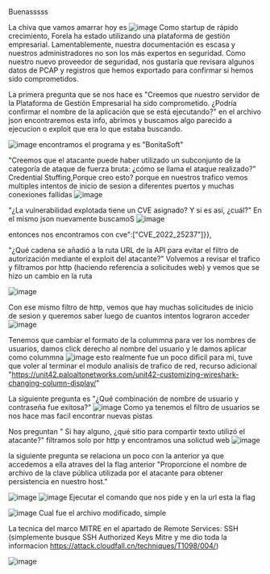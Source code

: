Buenasssss

La chiva que vamos amarrar hoy es 
![image](https://github.com/user-attachments/assets/bfe8c140-cbec-41ee-ae57-b09ebc7fe531)
Como startup de rápido crecimiento, Forela ha estado utilizando una plataforma de gestión empresarial. Lamentablemente, nuestra documentación es escasa y nuestros administradores no son los más expertos en seguridad. Como nuestro nuevo proveedor de seguridad, nos gustaría que revisara algunos datos de PCAP y registros que hemos exportado para confirmar si hemos sido comprometidos.

La primera pregunta que se nos hace es "Creemos que nuestro servidor de la Plataforma de Gestión Empresarial ha sido comprometido. ¿Podría confirmar el nombre de la aplicación que se está ejecutando?" en el archivo json encontraremos esta info, abrimos y buscamos algo parecido a ejecucion o exploit que era lo que estaba buscando.

![image](https://github.com/user-attachments/assets/611b2636-9657-4cfa-ad34-6a4d99da070d)
encontramos el programa y es "BonitaSoft"

"Creemos que el atacante puede haber utilizado un subconjunto de la categoría de ataque de fuerza bruta: ¿cómo se llama el ataque realizado?" Credential Stuffing,Porque creo esto? porque en nuestros trafico vemos multiples intentos de inicio de sesion a diferentes puertos y muchas conexiones fallidas
![image](https://github.com/user-attachments/assets/b68aef03-ce0d-4a98-a198-9b1e0fc8f469)

"¿La vulnerabilidad explotada tiene un CVE asignado? Y si es así, ¿cuál?" En el mismo json nuevamente buscamoS
![image](https://github.com/user-attachments/assets/e6076f4f-092e-46d0-8114-4cf65944c580)

entonces nos encontramos con cve":["CVE_2022_25237"]}},

"¿Qué cadena se añadió a la ruta URL de la API para evitar el filtro de autorización mediante el exploit del atacante?" Volvemos a revisar el trafico y filtramos por http (haciendo referencia a solicitudes web) y vemos que se hizo un cambio en la ruta

![image](https://github.com/user-attachments/assets/d7648a36-fa0f-4a96-968b-ca3a1059f735)

Con ese mismo filtro de http, vemos que hay muchas solicitudes de inicio de sesion y queremos saber luego de cuantos intentos lograron acceder
![image](https://github.com/user-attachments/assets/259efeb3-973b-4780-b4d2-6fbea61a6520)

Tenemos que cambiar el formato de la colummna para ver los nombres de usuarios, damos click derecho al nombre del usuario y le damos aplicar como colummna
![image](https://github.com/user-attachments/assets/54c375e5-3482-4f1f-94b2-36e8bd1641d3)
esto realmente fue un poco dificil para mi, tuve que voler al terminar el modulo analisis de trafico de red, recurso adicional "https://unit42.paloaltonetworks.com/unit42-customizing-wireshark-changing-column-display/"

La siguiente pregunta es "¿Qué combinación de nombre de usuario y contraseña fue exitosa?"
![image](https://github.com/user-attachments/assets/1ca492b2-3c92-49e6-9d07-341c73997026)
Como ya tenemos el filtro de usuarios se nos hace mas facil encontrar nuevas pistas

Nos preguntan " Si hay alguno, ¿qué sitio para compartir texto utilizó el atacante?" filtramos solo por http y encontramos una solictud web 
![image](https://github.com/user-attachments/assets/cf06b693-8414-494e-b375-ee397c70026b)

la siguiente pregunta se relaciona un poco con la anterior ya que accedemos a ella atraves del la flag anterior "Proporcione el nombre de archivo de la clave pública utilizada por el atacante para obtener persistencia en nuestro host."

![image](https://github.com/user-attachments/assets/49ed7809-e337-499d-ac85-d408ebb0656b)
![image](https://github.com/user-attachments/assets/4a1ce822-a6f3-4661-9342-e72cdb577b53)
Ejecutar el comando que nos pide y en la url esta la flag

![image](https://github.com/user-attachments/assets/06a590f2-9fa7-48de-8681-e1b18154d454)
Cual fue el archivo modificado, simple 

La tecnica del marco MITRE en el apartado de Remote Services: SSH (simplemente busque SSH Authorized Keys Mitre y me dio toda la informacion https://attack.cloudfall.cn/techniques/T1098/004/)

![image](https://github.com/user-attachments/assets/09aa53c1-bc20-48d3-b9aa-6db8102e2a25)







